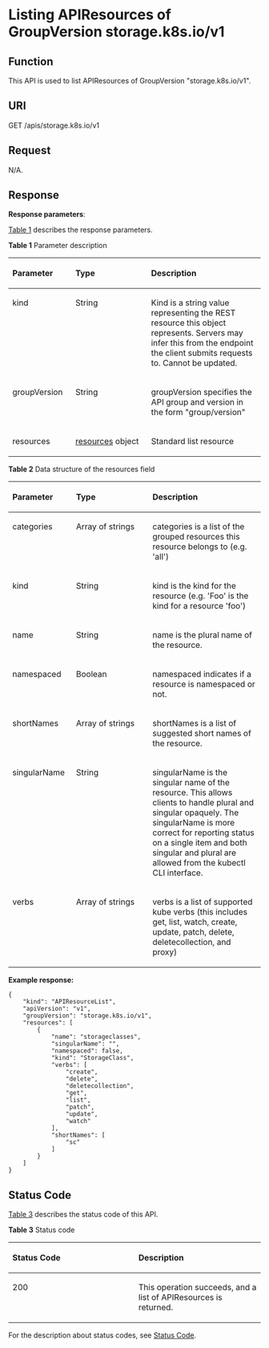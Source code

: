 # Listing APIResources of GroupVersion storage.k8s.io/v1<a name="cce_02_0203"></a>

## Function<a name="section49039760"></a>

This API is used to list APIResources of GroupVersion "storage.k8s.io/v1".

## URI<a name="section38704658"></a>

GET /apis/storage.k8s.io/v1

## Request<a name="section12797610"></a>

N/A.

## Response<a name="section48069632"></a>

**Response parameters**:

[Table 1](#d0e49649)  describes the response parameters.

**Table  1**  Parameter description

<a name="d0e49649"></a>
<table><thead align="left"><tr id="row30477758"><th class="cellrowborder" valign="top" width="25%" id="mcps1.2.4.1.1"><p id="p52779343"><a name="p52779343"></a><a name="p52779343"></a>Parameter</p>
</th>
<th class="cellrowborder" valign="top" width="30%" id="mcps1.2.4.1.2"><p id="p47268392"><a name="p47268392"></a><a name="p47268392"></a>Type</p>
</th>
<th class="cellrowborder" valign="top" width="45%" id="mcps1.2.4.1.3"><p id="p3534578"><a name="p3534578"></a><a name="p3534578"></a>Description</p>
</th>
</tr>
</thead>
<tbody><tr id="row17865429"><td class="cellrowborder" valign="top" width="25%" headers="mcps1.2.4.1.1 "><p id="p37813624"><a name="p37813624"></a><a name="p37813624"></a>kind</p>
</td>
<td class="cellrowborder" valign="top" width="30%" headers="mcps1.2.4.1.2 "><p id="p43004675"><a name="p43004675"></a><a name="p43004675"></a>String</p>
</td>
<td class="cellrowborder" valign="top" width="45%" headers="mcps1.2.4.1.3 "><p id="p60826655"><a name="p60826655"></a><a name="p60826655"></a>Kind is a string value representing the REST resource this object represents. Servers may infer this from the endpoint the client submits requests to. Cannot be updated.</p>
</td>
</tr>
<tr id="row10568987"><td class="cellrowborder" valign="top" width="25%" headers="mcps1.2.4.1.1 "><p id="p50781586"><a name="p50781586"></a><a name="p50781586"></a>groupVersion</p>
</td>
<td class="cellrowborder" valign="top" width="30%" headers="mcps1.2.4.1.2 "><p id="p19667822"><a name="p19667822"></a><a name="p19667822"></a>String</p>
</td>
<td class="cellrowborder" valign="top" width="45%" headers="mcps1.2.4.1.3 "><p id="p49589783"><a name="p49589783"></a><a name="p49589783"></a>groupVersion specifies the API group and version in the form "group/version"</p>
</td>
</tr>
<tr id="row43654868"><td class="cellrowborder" valign="top" width="25%" headers="mcps1.2.4.1.1 "><p id="p46383386"><a name="p46383386"></a><a name="p46383386"></a>resources</p>
</td>
<td class="cellrowborder" valign="top" width="30%" headers="mcps1.2.4.1.2 "><p id="p66066785"><a name="p66066785"></a><a name="p66066785"></a><a href="#d0e49699">resources</a> object</p>
</td>
<td class="cellrowborder" valign="top" width="45%" headers="mcps1.2.4.1.3 "><p id="p45631063"><a name="p45631063"></a><a name="p45631063"></a>Standard list resource</p>
</td>
</tr>
</tbody>
</table>

**Table  2**  Data structure of the resources field

<a name="d0e49699"></a>
<table><thead align="left"><tr id="row55139806"><th class="cellrowborder" valign="top" width="25.252525252525253%" id="mcps1.2.4.1.1"><p id="p37139327"><a name="p37139327"></a><a name="p37139327"></a>Parameter</p>
</th>
<th class="cellrowborder" valign="top" width="30.303030303030305%" id="mcps1.2.4.1.2"><p id="p55495549"><a name="p55495549"></a><a name="p55495549"></a>Type</p>
</th>
<th class="cellrowborder" valign="top" width="44.44444444444445%" id="mcps1.2.4.1.3"><p id="p65954495"><a name="p65954495"></a><a name="p65954495"></a>Description</p>
</th>
</tr>
</thead>
<tbody><tr id="row40713902"><td class="cellrowborder" valign="top" width="25.252525252525253%" headers="mcps1.2.4.1.1 "><p id="p9491761"><a name="p9491761"></a><a name="p9491761"></a>categories</p>
</td>
<td class="cellrowborder" valign="top" width="30.303030303030305%" headers="mcps1.2.4.1.2 "><p id="p30635185"><a name="p30635185"></a><a name="p30635185"></a>Array of strings</p>
</td>
<td class="cellrowborder" valign="top" width="44.44444444444445%" headers="mcps1.2.4.1.3 "><p id="p65530901"><a name="p65530901"></a><a name="p65530901"></a>categories is a list of the grouped resources this resource belongs to (e.g. 'all')</p>
</td>
</tr>
<tr id="row52907200"><td class="cellrowborder" valign="top" width="25.252525252525253%" headers="mcps1.2.4.1.1 "><p id="p57624822"><a name="p57624822"></a><a name="p57624822"></a>kind</p>
</td>
<td class="cellrowborder" valign="top" width="30.303030303030305%" headers="mcps1.2.4.1.2 "><p id="p37099012"><a name="p37099012"></a><a name="p37099012"></a>String</p>
</td>
<td class="cellrowborder" valign="top" width="44.44444444444445%" headers="mcps1.2.4.1.3 "><p id="p52230035"><a name="p52230035"></a><a name="p52230035"></a>kind is the kind for the resource (e.g. 'Foo' is the kind for a resource 'foo')</p>
</td>
</tr>
<tr id="row308275"><td class="cellrowborder" valign="top" width="25.252525252525253%" headers="mcps1.2.4.1.1 "><p id="p24970277"><a name="p24970277"></a><a name="p24970277"></a>name</p>
</td>
<td class="cellrowborder" valign="top" width="30.303030303030305%" headers="mcps1.2.4.1.2 "><p id="p9326572"><a name="p9326572"></a><a name="p9326572"></a>String</p>
</td>
<td class="cellrowborder" valign="top" width="44.44444444444445%" headers="mcps1.2.4.1.3 "><p id="p17254896"><a name="p17254896"></a><a name="p17254896"></a>name is the plural name of the resource.</p>
</td>
</tr>
<tr id="row21076340"><td class="cellrowborder" valign="top" width="25.252525252525253%" headers="mcps1.2.4.1.1 "><p id="p29461981"><a name="p29461981"></a><a name="p29461981"></a>namespaced</p>
</td>
<td class="cellrowborder" valign="top" width="30.303030303030305%" headers="mcps1.2.4.1.2 "><p id="p37610295"><a name="p37610295"></a><a name="p37610295"></a>Boolean</p>
</td>
<td class="cellrowborder" valign="top" width="44.44444444444445%" headers="mcps1.2.4.1.3 "><p id="p26535082"><a name="p26535082"></a><a name="p26535082"></a>namespaced indicates if a resource is namespaced or not.</p>
</td>
</tr>
<tr id="row37489148"><td class="cellrowborder" valign="top" width="25.252525252525253%" headers="mcps1.2.4.1.1 "><p id="p16722118"><a name="p16722118"></a><a name="p16722118"></a>shortNames</p>
</td>
<td class="cellrowborder" valign="top" width="30.303030303030305%" headers="mcps1.2.4.1.2 "><p id="p12314300"><a name="p12314300"></a><a name="p12314300"></a>Array of strings</p>
</td>
<td class="cellrowborder" valign="top" width="44.44444444444445%" headers="mcps1.2.4.1.3 "><p id="p57934280"><a name="p57934280"></a><a name="p57934280"></a>shortNames is a list of suggested short names of the resource.</p>
</td>
</tr>
<tr id="row51646472"><td class="cellrowborder" valign="top" width="25.252525252525253%" headers="mcps1.2.4.1.1 "><p id="p22614733"><a name="p22614733"></a><a name="p22614733"></a>singularName</p>
</td>
<td class="cellrowborder" valign="top" width="30.303030303030305%" headers="mcps1.2.4.1.2 "><p id="p19854107"><a name="p19854107"></a><a name="p19854107"></a>String</p>
</td>
<td class="cellrowborder" valign="top" width="44.44444444444445%" headers="mcps1.2.4.1.3 "><p id="p64678809"><a name="p64678809"></a><a name="p64678809"></a>singularName is the singular name of the resource. This allows clients to handle plural and singular opaquely. The singularName is more correct for reporting status on a single item and both singular and plural are allowed from the kubectl CLI interface.</p>
</td>
</tr>
<tr id="row45238369"><td class="cellrowborder" valign="top" width="25.252525252525253%" headers="mcps1.2.4.1.1 "><p id="p40429291"><a name="p40429291"></a><a name="p40429291"></a>verbs</p>
</td>
<td class="cellrowborder" valign="top" width="30.303030303030305%" headers="mcps1.2.4.1.2 "><p id="p53547129"><a name="p53547129"></a><a name="p53547129"></a>Array of strings</p>
</td>
<td class="cellrowborder" valign="top" width="44.44444444444445%" headers="mcps1.2.4.1.3 "><p id="p42350196"><a name="p42350196"></a><a name="p42350196"></a>verbs is a list of supported kube verbs (this includes get, list, watch, create, update, patch, delete, deletecollection, and proxy)</p>
</td>
</tr>
</tbody>
</table>

**Example response:**

```
{
    "kind": "APIResourceList",
    "apiVersion": "v1",
    "groupVersion": "storage.k8s.io/v1",
    "resources": [
        {
            "name": "storageclasses",
            "singularName": "",
            "namespaced": false,
            "kind": "StorageClass",
            "verbs": [
                "create",
                "delete",
                "deletecollection",
                "get",
                "list",
                "patch",
                "update",
                "watch"
            ],
            "shortNames": [
                "sc"
            ]
        }
    ]
}
```

## Status Code<a name="section29973509"></a>

[Table 3](#d0e49800)  describes the status code of this API.

**Table  3**  Status code

<a name="d0e49800"></a>
<table><thead align="left"><tr id="row28924005"><th class="cellrowborder" valign="top" width="50%" id="mcps1.2.3.1.1"><p id="p61143082"><a name="p61143082"></a><a name="p61143082"></a>Status Code</p>
</th>
<th class="cellrowborder" valign="top" width="50%" id="mcps1.2.3.1.2"><p id="p53642595"><a name="p53642595"></a><a name="p53642595"></a>Description</p>
</th>
</tr>
</thead>
<tbody><tr id="row50082937"><td class="cellrowborder" valign="top" width="50%" headers="mcps1.2.3.1.1 "><p id="p30186067"><a name="p30186067"></a><a name="p30186067"></a>200</p>
</td>
<td class="cellrowborder" valign="top" width="50%" headers="mcps1.2.3.1.2 "><p id="p29152345"><a name="p29152345"></a><a name="p29152345"></a>This operation succeeds, and a list of APIResources is returned.</p>
</td>
</tr>
</tbody>
</table>

For the description about status codes, see  [Status Code](status-code.md).

